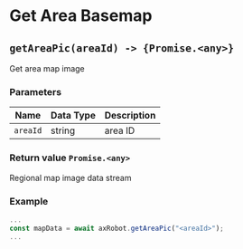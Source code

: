 # Get Area Basemap

## `getAreaPic(areaId) -> {Promise.<any>}`

Get area map image

### Parameters

| Name | Data Type | Description |
| -------- | -------- | -------- |
| `areaId` | string | area ID |

### Return value `Promise.<any>`

Regional map image data stream

### Example

```javascript
...
const mapData = await axRobot.getAreaPic("<areaId>");
...
````
